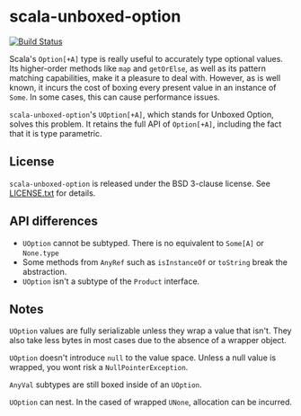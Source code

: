 # scala-unboxed-option

[![Build Status](https://travis-ci.org/lourkeur/scala-unboxed-option.svg?branch=master)](https://travis-ci.org/lourkeur/scala-unboxed-option)

Scala's `Option[+A]` type is really useful to accurately type optional values.
Its higher-order methods like `map` and `getOrElse`, as well as its pattern
matching capabilities, make it a pleasure to deal with.
However, as is well known, it incurs the cost of boxing every present value in
an instance of `Some`.
In some cases, this can cause performance issues.

`scala-unboxed-option`'s `UOption[+A]`, which stands for Unboxed Option, solves
this problem.
It retains the full API of `Option[+A]`, including the fact that it is type
parametric.

## License

`scala-unboxed-option` is released under the BSD 3-clause license.
See [LICENSE.txt](./LICENSE.txt) for details.

## API differences
- `UOption` cannot be subtyped. There is no equivalent to `Some[A]` or `None.type`
- Some methods from `AnyRef` such as `isInstanceOf` or `toString` break the abstraction.
- `UOption` isn't a subtype of the `Product` interface.

## Notes
`UOption` values are fully serializable unless they wrap a value that isn't. They also take less bytes in most cases due to the absence of a wrapper object.

`UOption` doesn't introduce `null` to the value space. Unless a null value is wrapped, you wont risk a `NullPointerException`.

`AnyVal` subtypes are still boxed inside of an `UOption`.

`UOption` can nest. In the cased of wrapped `UNone`, allocation can be incurred.
